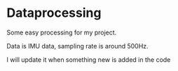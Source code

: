 # Dataprocessing
Some easy processing for my project.

Data is IMU data, sampling rate is around 500Hz.

I will update it when something new is added in the code
